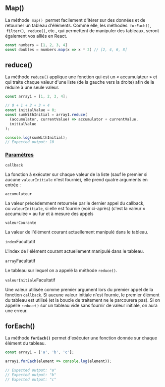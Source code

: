 ## Map()
La méthode  `map()`  permet facilement d'itérer sur des données et de retourner un tableau d'éléments. Comme elle, les méthodes  `forEach()`,  `filter()`,  `reduce()`, etc., qui permettent de manipuler des tableaux, seront également vos alliés en React.
```js
const numbers = [1, 2, 3, 4]
const doubles = numbers.map(x => x * 2) // [2, 4, 6, 8]
```

## reduce()
La méthode `reduce()` applique une fonction qui est un « accumulateur » et qui traite chaque valeur d'une liste (de la gauche vers la droite) afin de la réduire à une seule valeur.
```js
const array1 = [1, 2, 3, 4];

// 0 + 1 + 2 + 3 + 4
const initialValue = 0;
const sumWithInitial = array1.reduce(
  (accumulator, currentValue) => accumulator + currentValue,
  initialValue
);

console.log(sumWithInitial);
// Expected output: 10
```
### [Paramètres](https://developer.mozilla.org/fr/docs/Web/JavaScript/Reference/Global_Objects/Array/Reduce#param%C3%A8tres)

`callback`

La fonction à exécuter sur chaque valeur de la liste (sauf le premier si aucune `valeurInitiale` n'est fournie), elle prend quatre arguments en entrée :

`accumulateur`

La valeur précédemment retournée par le dernier appel du callback, ou `valeurInitiale`, si elle est fournie (voir ci-après) (c'est la valeur « accumulée » au fur et à mesure des appels

`valeurCourante`

La valeur de l'élément courant actuellement manipulé dans le tableau.

`index`Facultatif

L'index de l'élément courant actuellement manipulé dans le tableau.

`array`Facultatif

Le tableau sur lequel on a appelé la méthode `reduce()`.

`valeurInitiale`Facultatif

Une valeur utilisée comme premier argument lors du premier appel de la fonction `callback`. Si aucune valeur initiale n'est fournie, le premier élément du tableau est utilisé (et la boucle de traitement ne le parcourera pas). Si on appelle `reduce()` sur un tableau vide sans fournir de valeur initiale, on aura une erreur.

## forEach()
La méthode **`forEach()`** permet d'exécuter une fonction donnée sur chaque élément du tableau.
```js
const array1 = ['a', 'b', 'c'];

array1.forEach(element => console.log(element));

// Expected output: "a"
// Expected output: "b"
// Expected output: "c"
```